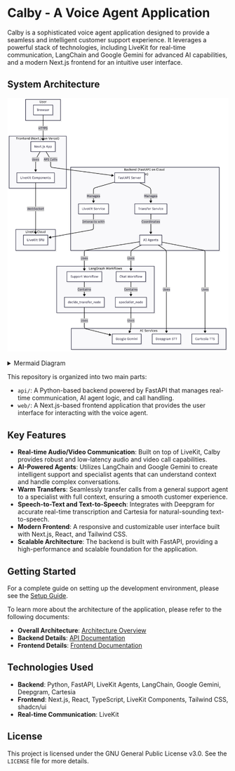 # Calby - A Voice Agent Application

Calby is a sophisticated voice agent application designed to provide a seamless and intelligent customer support experience. It leverages a powerful stack of technologies, including LiveKit for real-time communication, LangChain and Google Gemini for advanced AI capabilities, and a modern Next.js frontend for an intuitive user interface.

## System Architecture

![System Architecture](assets/architecture.png)

<details>
<summary>Mermaid Diagram</summary>

```mermaid
graph TD
    subgraph "User"
        A[Browser]
    end

    subgraph "Frontend (Next.js)"
        B[Next.js App]
    end

    subgraph "Backend (FastAPI)"
        C[API Server]
        D[LiveKit Service]
        E[Transfer Service]
    end

    subgraph "LiveKit Cloud"
        F[LiveKit SFU Room]
    end

    subgraph "AI Agent Workers"
        G[Support Agent Worker]
        H[Specialist Agent Worker]
    end

    subgraph "AI Services"
        I[Google Gemini]
        J[Deepgram (STT)]
        K[Cartesia (TTS)]
    end

    subgraph "LangGraph Workflows"
        L[Support Workflow]
        M[Chat Workflow]
    end

    A -- "Interacts with" --> B;
    B -- "API Calls" --> C;
    B -- "Connects to" --> F;

    C -- "Uses" --> D;
    C -- "Uses" --> E;
    D -- "Manages" --> F;

    E -- "Dispatches" --> H;

    G -- "Connects to" --> F;
    H -- "Connects to" --> F;

    G -- "Uses" --> J;
    G -- "Uses" --> K;
    G -- "Uses" --> L;
    L -- "Uses" --> I;

    H -- "Uses" --> J;
    H -- "Uses" --> K;
    H -- "Uses" --> M;
    M -- "Uses" --> I;
```

</details>

This repository is organized into two main parts:

- `api/`: A Python-based backend powered by FastAPI that manages real-time communication, AI agent logic, and call handling.
- `web/`: A Next.js-based frontend application that provides the user interface for interacting with the voice agent.

## Key Features

- **Real-time Audio/Video Communication**: Built on top of LiveKit, Calby provides robust and low-latency audio and video call capabilities.
- **AI-Powered Agents**: Utilizes LangChain and Google Gemini to create intelligent support and specialist agents that can understand context and handle complex conversations.
- **Warm Transfers**: Seamlessly transfer calls from a general support agent to a specialist with full context, ensuring a smooth customer experience.
- **Speech-to-Text and Text-to-Speech**: Integrates with Deepgram for accurate real-time transcription and Cartesia for natural-sounding text-to-speech.
- **Modern Frontend**: A responsive and customizable user interface built with Next.js, React, and Tailwind CSS.
- **Scalable Architecture**: The backend is built with FastAPI, providing a high-performance and scalable foundation for the application.

## Getting Started

For a complete guide on setting up the development environment, please see the [Setup Guide](docs/setup.md).

To learn more about the architecture of the application, please refer to the following documents:

- **Overall Architecture**: [Architecture Overview](docs/architecture.md)
- **Backend Details**: [API Documentation](docs/api_documentation.md)
- **Frontend Details**: [Frontend Documentation](docs/frontend.md)

## Technologies Used

- **Backend**: Python, FastAPI, LiveKit Agents, LangChain, Google Gemini, Deepgram, Cartesia
- **Frontend**: Next.js, React, TypeScript, LiveKit Components, Tailwind CSS, shadcn/ui
- **Real-time Communication**: LiveKit

## License

This project is licensed under the GNU General Public License v3.0. See the `LICENSE` file for more details.
